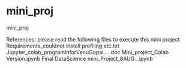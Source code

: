 # mini_proj
mini_proj

References: please read the following files to execute this mini project
Requirements_couldnot install profiling etc.txt
Jupyter_colab_programInforVenuGopal…..doc 
Mini_project_Colab Version.ipynb
Final DataScience mini_Project_8AUG...ipynb 
